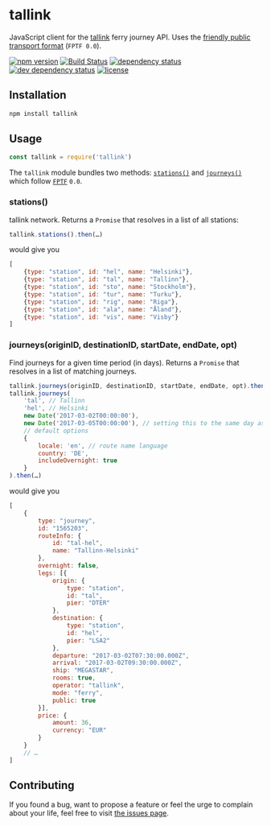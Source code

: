 # tallink

JavaScript client for the [tallink](https://tallink.com) ferry journey API. Uses the [friendly public transport format](https://github.com/public-transport/friendly-public-transport-format) (`FPTF 0.0`).

[![npm version](https://img.shields.io/npm/v/tallink.svg)](https://www.npmjs.com/package/tallink)
[![Build Status](https://travis-ci.org/juliuste/tallink.svg?branch=master)](https://travis-ci.org/juliuste/tallink)
[![dependency status](https://img.shields.io/david/juliuste/tallink.svg)](https://david-dm.org/juliuste/tallink)
[![dev dependency status](https://img.shields.io/david/dev/juliuste/tallink.svg)](https://david-dm.org/juliuste/tallink#info=devDependencies)
[![license](https://img.shields.io/github/license/juliuste/tallink.svg?style=flat)](LICENSE)

## Installation

```sh
npm install tallink
```

## Usage

```js
const tallink = require('tallink')
```

The `tallink` module bundles two methods: [`stations()`](#stations) and [`journeys()`](#journeysoriginid-destinationid-startdate-enddate-opt) which follow [`FPTF`](https://github.com/public-transport/friendly-public-transport-format) `0.0`.

### stations()

tallink network. Returns a `Promise` that resolves in a list of all stations:

```js 
tallink.stations().then(…)
```

would give you

```js
[
	{type: "station", id: "hel", name: "Helsinki"},
	{type: "station", id: "tal", name: "Tallinn"},
	{type: "station", id: "sto", name: "Stockholm"},
	{type: "station", id: "tur", name: "Turku"},
	{type: "station", id: "rig", name: "Riga"},
	{type: "station", id: "ala", name: "Åland"},
	{type: "station", id: "vis", name: "Visby"}
]
```

### journeys(originID, destinationID, startDate, endDate, opt)

Find journeys for a given time period (in days). Returns a `Promise` that resolves in a list of matching journeys.

```js
tallink.journeys(originID, destinationID, startDate, endDate, opt).then(…)
tallink.journeys(
	'tal', // Tallinn
	'hel', // Helsinki
	new Date('2017-03-02T00:00:00'),
	new Date('2017-03-05T00:00:00'), // setting this to the same day as startDate would give you results for a single day
	// default options
	{
		locale: 'en', // route name language
		country: 'DE',
		includeOvernight: true
	}
).then(…)
```

would give you

```js
[
	{
		type: "journey",
		id: "1565203",
		routeInfo: {
			id: "tal-hel",
			name: "Tallinn-Helsinki"
		},
		overnight: false,
		legs: [{
			origin: {
				type: "station",
				id: "tal",
				pier: "DTER"
			},
			destination: {
				type: "station",
				id: "hel",
				pier: "LSA2"
			},
			departure: "2017-03-02T07:30:00.000Z",
			arrival: "2017-03-02T09:30:00.000Z",
			ship: "MEGASTAR",
			rooms: true,
			operator: "tallink",
			mode: "ferry",
			public: true
		}],
		price: {
			amount: 36,
			currency: "EUR"
		}
	}
	// …
]
```

## Contributing

If you found a bug, want to propose a feature or feel the urge to complain about your life, feel free to visit [the issues page](https://github.com/juliuste/tallink/issues).